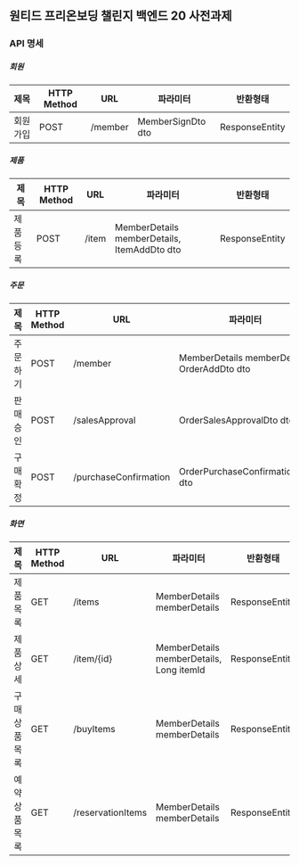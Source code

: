 ## 원티드 프리온보딩 챌린지 백엔드 20 사전과제


### API 명세

##### 회원

|제목|HTTP Method|URL|파라미터|반환형태|
|---|---|---|---|---|
|회원가입|POST|/member|MemberSignDto dto|ResponseEntity<Long>|

##### 제품

|제목|HTTP Method|URL|파라미터|반환형태|
|------|---|---|---|---|
|제품등록|POST|/item|MemberDetails memberDetails, ItemAddDto dto|ResponseEntity<Long>|

##### 주문

|제목|HTTP Method|URL|파라미터|반환형태|
|------|---|---|---|---|
|주문하기|POST|/member|MemberDetails memberDetails, OrderAddDto dto|ResponseEntity<Long>|
|판매승인|POST|/salesApproval|OrderSalesApprovalDto dto|ResponseEntity|
|구매확정|POST|/purchaseConfirmation|OrderPurchaseConfirmationDto dto|ResponseEntity|

##### 화면

|제목|HTTP Method|URL|파라미터|반환형태|
|------|---|---|---|---|
|제품목록|GET|/items|MemberDetails memberDetails|ResponseEntity<Long>|String|
|제품상세|GET|/item/{id}|MemberDetails memberDetails, Long itemId|ResponseEntity<Long>|String|
|구매상품목록|GET|/buyItems|MemberDetails memberDetails|ResponseEntity|String|
|예약상품목록|GET|/reservationItems|MemberDetails memberDetails|ResponseEntity|String|
